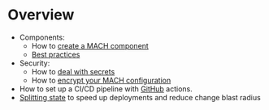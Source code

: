 # Overview

- Components:
    - How to [create a MACH component](components/index.md)
    - [Best practices](components/best-practices.md)
- Security:
    - How to [deal with secrets](./security/handle-secrets.md)
    - How to [encrypt your MACH configuration](./security/encrypt.md)
- How to set up a CI/CD pipeline with [GitHub](./ci/github.md) actions.
- [Splitting state](./state/split.md) to speed up deployments and reduce change
  blast radius
